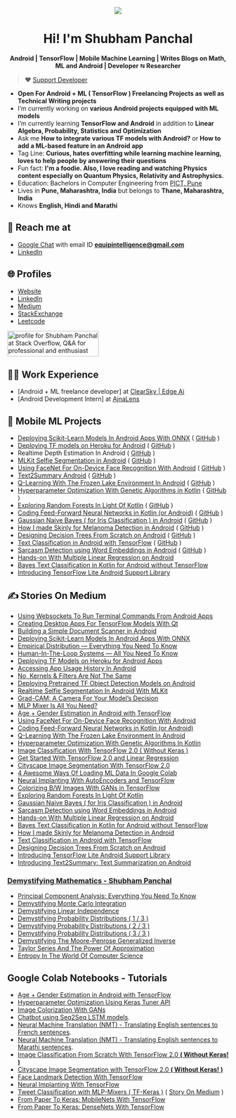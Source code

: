 
<p align="center">
  
  <img src="https://github.com/shubham0204/shubham0204/blob/master/banner_image.jpg?raw=true"/>

</p>

<h1 align="center">Hi! I'm Shubham Panchal</h1>

<p align="center">
<b>Android | TensorFlow | Mobile Machine Learning | Writes Blogs on Math, ML and Android | Developer ⮀ Researcher</b>
</p>

> ♥ [Support Developer](https://paypal.me/ShubhamPanchal0204)

- **Open For Android + ML ( TensorFlow ) Freelancing Projects as well as Technical Writing projects**
- I’m currently working on **various Android projects equipped with ML models**
- I’m currently learning **TensorFlow and Android** in addition to **Linear Algebra, Probability, Statistics and Optimization**
- Ask me **How to integrate various TF models with Android?** or **How to add a ML-based feature in an Android app**
- Tag Line: **Curious, hates overfitting while learning machine learning, loves to help people by answering their questions**
- Fun fact: **I'm a foodie. Also, I love reading and watching Physics content especially on Quantum Physics, Relativity and Astrophysics.**
- Education: Bachelors in Computer Engineering from [PICT, Pune](https://pict.edu)
- Lives in **Pune, Maharashtra, India** but belongs to **Thane, Maharashtra, India**
- Knows **English, Hindi and Marathi**

## 🙂 Reach me at

- [Google Chat](https://mail.google.com/chat) with email ID **equipintelligence@gmail.com**
- [LinkedIn](https://www.linkedin.com/in/shubham-panchal-82ba92160/)

## 🌐 Profiles

- [Website](https://shubham0204.github.io)
- [LinkedIn](https://www.linkedin.com/in/shubham-panchal-82ba92160/)
- [Medium](https://equipintelligence.medium.com)
- [StackExchange](https://stackexchange.com/users/13120333/shubham-panchal)
- [Leetcode](https://leetcode.com/shubham0204)

<a href="https://stackoverflow.com/users/13546426/shubham-panchal"><img src="https://stackoverflow.com/users/flair/13546426.png" width="208" height="58" alt="profile for Shubham Panchal at Stack Overflow, Q&amp;A for professional and enthusiast programmers" title="profile for Shubham Panchal at Stack Overflow, Q&amp;A for professional and enthusiast programmers"></a>

## 🧑‍💻 Work Experience

- [Android + ML freelance developer] at [ClearSky | Edge Ai](https://www.linkedin.com/company/clearsky-ai/)
- [Android Development Intern] at [AjnaLens](https://www.ajnalens.com)

## 📱 Mobile ML Projects

- [Deploying Scikit-Learn Models In Android Apps With ONNX](https://towardsdatascience.com/deploying-scikit-learn-models-in-android-apps-with-onnx-b3adabe16bab) ( [GitHub](https://github.com/shubham0204/Scikit_Learn_Android_Demo) )
- [Deploying TF models on Heroku for Android](https://heartbeat.comet.ml/deploying-tf-models-on-heroku-for-android-apps-8068f8363978) ( [GitHub](https://github.com/shubham0204/TensorFlow_Model_Deployment_Heroku_Android) )
- Realtime Depth Estimation In Android ( [GitHub](https://github.com/shubham0204/Realtime_MiDaS_Depth_Estimation_Android) )
- [MLKit Selfie Segmentation in Android](https://proandroiddev.com/realtime-selfie-segmentation-in-android-with-mlkit-38637c8502ba) ( [GitHub](https://github.com/shubham0204/MLKit_Selfie_Segmentation_Android) )
- [Using FaceNet For On-Device Face Recognition With Android](https://towardsdatascience.com/using-facenet-for-on-device-face-recognition-with-android-f84e36e19761) ( [GitHub](https://github.com/shubham0204/FaceRecognition_With_FaceNet_Android) )
- [Text2Summary Android](https://medium.com/@equipintelligence/introducing-text2summary-text-summarization-on-android-674b62419019) ( [GitHub](https://github.com/shubham0204/Text2Summary-Android) )
- [Q-Learning With The Frozen Lake Environment In Android](https://heartbeat.fritz.ai/q-learning-with-the-frozen-lake-environment-in-android-937cf48dcc52) ( [GitHub](https://github.com/shubham0204/QLearning_With_FrozenLakeEnv_Android) )
- [Hyperparameter Optimization With Genetic Algorithms in Kotlin](https://heartbeat.fritz.ai/hyperparameter-optimization-with-genetic-algorithms-in-kotlin-75e9c5a1e5ab) ( [GitHub](https://github.com/shubham0204/NN_GeneticAlgo_Optimization_Kotlin) )
- [Exploring Random Forests In Light Of Kotlin](https://heartbeat.fritz.ai/exploring-random-forests-in-the-light-of-kotlin-250210793248) ( [GitHub](https://github.com/shubham0204/Decision_Tree_On_Android) )
- [Coding Feed-Forward Neural Networks in Kotlin (or Android)](https://heartbeat.fritz.ai/coding-feed-foward-neural-networks-in-kotlin-or-android-b93efd47538f) ( [GitHub](https://github.com/shubham0204/Feedforward_Neural_Network_Kotlin) )
- [Gaussian Naive Bayes ( for Iris Classification ) in Android](https://heartbeat.fritz.ai/implementing-the-gaussian-naive-bayes-classifier-in-android-67746b69d1b1) ( [GitHub](https://github.com/shubham0204/GaussianNaiveBayes_Android_App) )
- [How I made Skinly for Melanoma Detection in Android](https://medium.com/dataseries/how-i-made-skinly-for-melanoma-detection-in-android-6ad00f0bd26d) ( [GitHub](https://github.com/shubham0204/Skinly_for_Melanoma) )
- [Designing Decision Trees From Scratch on Android](https://medium.com/@equipintelligence/designing-decision-trees-from-scratch-on-android-68bf7ee0d01a) ( [GitHub](https://github.com/shubham0204/Decision_Tree_On_Android) )
- [Text Classification in Android with TensorFlow](https://medium.com/dataseries/spam-classification-in-android-with-tensorflow-lite-cde417e81260) ( [GitHub](https://github.com/shubham0204/Spam_Classification_Android_Demo) )
- [Sarcasm Detection using Word Embeddings in Android](https://medium.com/@equipintelligence/sarcasm-detection-using-word-embeddings-in-android-999a791d676a) ( [GitHub](https://github.com/shubham0204/Sarcaso_for_Android) )
- [Hands-on With Multiple Linear Regression on Android](https://medium.com/@equipintelligence/hands-on-with-multiple-linear-regression-on-android-723a29e4f690)
- [Bayes Text Classification in Kotlin for Android without TensorFlow](https://medium.com/predict/bayes-text-classification-in-kotlin-for-android-without-tensorflow-d10f1247c23d)
- [Introducing TensorFlow Lite Android Support Library](https://towardsdatascience.com/tensorflow-lite-android-support-library-simply-ml-on-android-561402292c80)
                 
## ✍️ Stories On Medium

- [Using Websockets To Run Terminal Commands From Android Apps](https://medium.com/gitconnected/using-websockets-to-run-terminal-commands-from-android-apps-69f42b1d0b40)
- [Creating Desktop Apps For TensorFlow Models With Qt](https://medium.com/geekculture/creating-desktop-apps-for-tensorflow-with-qt-7b23d57c6557)
- [Building a Simple Document Scanner in Android](https://medium.com/geekculture/building-a-simple-document-scanner-in-android-1b4b11b3e407)
- [Deploying Scikit-Learn Models In Android Apps With ONNX](https://towardsdatascience.com/deploying-scikit-learn-models-in-android-apps-with-onnx-b3adabe16bab)
- [Empirical Distribution — Everything You Need To Know
](https://towardsdatascience.com/understanding-empirical-distributions-ed131de5f3df)
- [Human-In-The-Loop Systems — All You Need To Know](https://towardsdatascience.com/human-in-the-loop-systems-all-you-need-to-know-c260920b8acf)
- [Deploying TF Models on Heroku for Android Apps](https://heartbeat.comet.ml/deploying-tf-models-on-heroku-for-android-apps-8068f8363978)
- [Accessing App Usage History In Android](https://proandroiddev.com/accessing-app-usage-history-in-android-79c3af861ccf#6224)
- [No, Kernels & Filters Are Not The Same](https://towardsdatascience.com/no-kernels-filters-are-not-the-same-b230ec192ac9)
- [Deploying Pretrained TF Object Detection Models on Android](https://towardsdatascience.com/deploying-pretrained-tf-object-detection-models-on-android-25c3de92caab)
- [Realtime Selfie Segmentation In Android With MLKit](https://proandroiddev.com/realtime-selfie-segmentation-in-android-with-mlkit-38637c8502ba)
- [Grad-CAM: A Camera For Your Model’s Decision](https://towardsdatascience.com/grad-cam-camera-for-your-models-decision-1ef69aae8fe7)
- [MLP Mixer Is All You Need?](https://towardsdatascience.com/mlp-mixer-is-all-you-need-20dbc7587fe4)
- [Age + Gender Estimation in Android with TensorFlow](https://equipintelligence.medium.com/detecting-age-and-gender-with-tf-lite-on-android-33997eed6c25)
- [Using FaceNet For On-Device Face Recognition With Android](https://towardsdatascience.com/using-facenet-for-on-device-face-recognition-with-android-f84e36e19761)
- [Coding Feed-Forward Neural Networks in Kotlin (or Android)](https://heartbeat.fritz.ai/coding-feed-foward-neural-networks-in-kotlin-or-android-b93efd47538f)
- [Q-Learning With The Frozen Lake Environment In Android](https://heartbeat.fritz.ai/q-learning-with-the-frozen-lake-environment-in-android-937cf48dcc52)
- [Hyperparameter Optimization With Genetic Algorithms In Kotlin](https://heartbeat.fritz.ai/hyperparameter-optimization-with-genetic-algorithms-in-kotlin-75e9c5a1e5ab)
- [Image Classification With TensorFlow 2.0 ( Without Keras )](https://becominghuman.ai/image-classification-with-tensorflow-2-0-without-keras-e6534adddab2)
- [Get Started With TensorFlow 2.0 and Linear Regression](https://towardsdatascience.com/get-started-with-tensorflow-2-0-and-linear-regression-29b5dbd65977)
- [Cityscape Image Segmentation With TensorFlow 2.0](https://towardsdatascience.com/cityscape-segmentation-with-tensorflow-2-0-b320b6605cbf)
- [4 Awesome Ways Of Loading ML Data In Google Colab](https://towardsdatascience.com/4-awesome-ways-of-loading-ml-data-in-google-colab-9a5264c61966)
- [Neural Implanting With AutoEncoders and TensorFlow](https://towardsdatascience.com/neural-implanting-with-autoencoders-and-tensorflow-9c2c7b532198)
- [Colorizing B/W Images With GANs in TensorFlow](https://heartbeat.fritz.ai/colorizing-b-w-images-with-gans-in-tensorflow-f444f737db6c)
- [Exploring Random Forests In Light Of Kotlin](https://heartbeat.fritz.ai/exploring-random-forests-in-the-light-of-kotlin-250210793248)
- [Gaussian Naive Bayes ( for Iris Classification ) in Android](https://heartbeat.fritz.ai/implementing-the-gaussian-naive-bayes-classifier-in-android-67746b69d1b1)
- [Sarcasm Detection using Word Embeddings in Android](https://medium.com/@equipintelligence/sarcasm-detection-using-word-embeddings-in-android-999a791d676a)
- [Hands-on With Multiple Linear Regression on Android](https://medium.com/@equipintelligence/hands-on-with-multiple-linear-regression-on-android-723a29e4f690)
- [Bayes Text Classification in Kotlin for Android without TensorFlow](https://medium.com/predict/bayes-text-classification-in-kotlin-for-android-without-tensorflow-d10f1247c23d)
- [How I made Skinly for Melanoma Detection in Android](https://medium.com/dataseries/how-i-made-skinly-for-melanoma-detection-in-android-6ad00f0bd26d)
- [Text Classification in Android with TensorFlow](https://medium.com/dataseries/spam-classification-in-android-with-tensorflow-lite-cde417e81260)
- [Designing Decision Trees From Scratch on Android](https://medium.com/@equipintelligence/designing-decision-trees-from-scratch-on-android-68bf7ee0d01a)
- [Introducing TensorFlow Lite Android Support Library](https://towardsdatascience.com/tensorflow-lite-android-support-library-simply-ml-on-android-561402292c80)
- [Introducing Text2Summary: Text Summarization on Android](https://medium.com/@equipintelligence/introducing-text2summary-text-summarization-on-android-674b62419019)

### [Demystifying Mathematics - Shubham Panchal](https://medium.com/@equipintelligence/list/mathematics-demystified-7e4d1c18041f)

- [Principal Component Analysis: Everything You Need To Know](https://towardsdatascience.com/principal-component-analysis-everything-you-need-to-know-5f834c9eaa83)
- [Demystifying Monte Carlo Integration](https://www.cantorsparadise.com/demystifying-monto-carlo-integration-7c9bd0e37689)
- [Demystifying Linear Independence](https://www.cantorsparadise.com/linear-independence-demystified-88235936722d)
- [Demystifying Probability Distributions ( 1 / 3 )](https://www.cantorsparadise.com/demystifying-probability-distributions-1-2-6db4a3fd3a60)
- [Demystifying Probability Distributions ( 2 / 3 )](https://equipintelligence.medium.com/demystifying-probability-distributions-2-3-ea4f5386113a)
- [Demystifying Probability Distributions ( 3 / 3 )](https://www.cantorsparadise.com/demystifying-probability-distributions-3-3-c06382b49e34)
- [Demystifying The Moore-Penrose Generalized Inverse](https://www.cantorsparadise.com/demystifying-the-moore-penrose-generalized-inverse-a1b989a1dd49)
- [Taylor Series And The Power Of Approximation](https://www.cantorsparadise.com/taylor-series-and-the-power-of-approximation-7d2c16596f89)
- [Entropy In The World Of Computer Science](https://medium.com/swlh/entropy-in-the-world-of-computer-science-2bd736e48c58)

## Google Colab Notebooks - Tutorials

- [Age + Gender Estimation in Android with TensorFlow](https://github.com/shubham0204/Age-Gender_Estimation_TF-Android)
- [Hyperparameter Optimization Using Keras Tuner API](https://colab.research.google.com/github/shubham0204/Google_Colab_Notebooks/blob/main/Hyperparameter_Optimization_Using_KerasTuner.ipynb)
- [Image Colorization With GANs](https://colab.research.google.com/github/shubham0204/Google_Colab_Notebooks/blob/main/ImageColorization_With_GANs.ipynb)
- [Chatbot using Seq2Seq LSTM models](https://colab.research.google.com/github/shubham0204/Google_Colab_Notebooks/blob/main/ChatBot_With_Seq2Seq.ipynb).
- [Neural Machine Translation (NMT) - Translating English sentences to French sentences](https://colab.research.google.com/github/shubham0204/Google_Colab_Notebooks/blob/main/Neural_Machine_Translation_(_Eng_French_).ipynb).
- [Neural Machine Translation (NMT) - Translating English sentences to Marathi sentences](https://colab.research.google.com/github/shubham0204/Google_Colab_Notebooks/blob/main/Neural_Machine_Translation_(_Eng_Mar_).ipynb).
- [Image Classification From Scratch With TensorFlow 2.0 **( Without Keras! )**](https://colab.research.google.com/github/shubham0204/Google_Colab_Notebooks/blob/main/Image_Classification_TF2.ipynb)
- [Cityscape Image Segmentation with TensorFlow 2.0 **( Without Keras! )** ](https://colab.research.google.com/github/shubham0204/Google_Colab_Notebooks/blob/main/CityScape_Image_Segmentation.ipynb)
- [Face Landmark Detection With TensorFlow](https://colab.research.google.com/github/shubham0204/Google_Colab_Notebooks/blob/main/Face_Landmark_Detection.ipynb)
- [Neural Implanting With TensorFlow](https://colab.research.google.com/github/shubham0204/Google_Colab_Notebooks/blob/main/Neural_Implanting_With_TF.ipynb)
- [Tweet Classification with MLP-Mixers ( TF-Keras )](https://www.kaggle.com/shubham0204/tweet-classification-with-mlp-mixers-tf-keras) ( [Story On Medium](https://towardsdatascience.com/mlp-mixer-is-all-you-need-20dbc7587fe4) )
- [From Paper To Keras: MobileNets With TensorFlow](https://colab.research.google.com/github/shubham0204/Google_Colab_Notebooks/blob/main/MobileNets_With_TensorFlow.ipynb)
- [From Paper To Keras: DenseNets With TensorFlow](https://colab.research.google.com/github/shubham0204/Google_Colab_Notebooks/blob/main/DenseNets_With_TensorFlow.ipynb)

